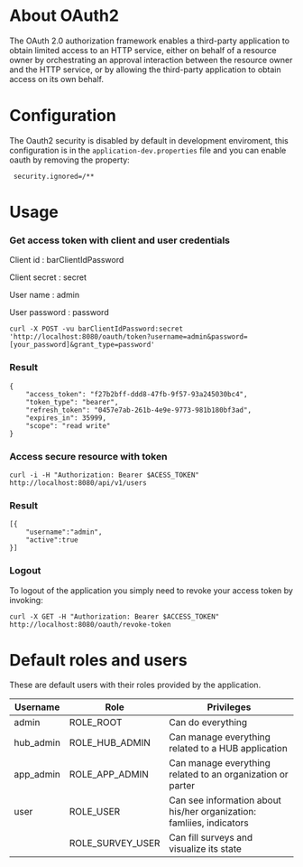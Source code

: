 # About OAuth2

The OAuth 2.0 authorization framework enables a third-party application to
obtain limited access to an HTTP service, either on behalf of a resource owner
by orchestrating an approval interaction between the resource owner and the HTTP
service, or by allowing the third-party application to obtain access on its own
behalf.

# Configuration

The Oauth2 security is disabled by default in development enviroment, this
configuration is in the `application-dev.properties` file and you can enable
oauth by removing the property:

```shell
 security.ignored=/**
```

# Usage

### Get access token with client and user credentials

Client id : barClientIdPassword

Client secret : secret

User name : admin

User password : password

```
curl -X POST -vu barClientIdPassword:secret 'http://localhost:8080/oauth/token?username=admin&password=[your_password]&grant_type=password'
```

### Result

```
{
	"access_token": "f27b2bff-ddd8-47fb-9f57-93a245030bc4",
	"token_type": "bearer",
	"refresh_token": "0457e7ab-261b-4e9e-9773-981b180bf3ad",
	"expires_in": 35999,
	"scope": "read write"
}
```

### Access secure resource with token

```
curl -i -H "Authorization: Bearer $ACESS_TOKEN" http://localhost:8080/api/v1/users
```

### Result

```
[{
	"username":"admin",
	"active":true
}]
```

### Logout

To logout of the application you simply need to revoke your access token by invoking:

```
curl -X GET -H "Authorization: Bearer $ACCESS_TOKEN" http://localhost:8080/oauth/revoke-token
```

# Default roles and users

These are default users with their roles provided by the application.

| Username  | Role           | Privileges |                                                          
| --------- | -------------- | ---------- |
| admin | ROLE_ROOT | Can do everything |
| hub_admin| ROLE_HUB_ADMIN | Can manage everything related to a HUB application |
| app_admin | ROLE_APP_ADMIN | Can manage everything related to an organization or parter |
| user | ROLE_USER | Can see information about his/her organization: famliies, indicators |
| | ROLE_SURVEY_USER | Can fill surveys and visualize its state |